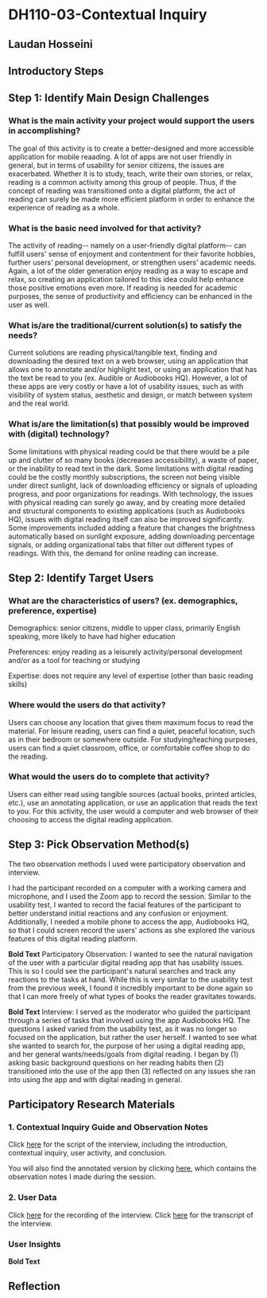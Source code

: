 # DH110-03-Contextual Inquiry 
## Laudan Hosseini
## Introductory Steps

## Step 1: Identify Main Design Challenges
### What is the main activity your project would support the users in accomplishing?
The goal of this activity is to create a better-designed and more accessible application for mobile reaading. A lot of apps are not user friendly in general, but in terms of usability for senior citizens, the issues are exacerbated. Whether it is to study, teach, write their own stories, or relax, reading is a common activity among this group of people. Thus, if the concept of reading was transitioned onto a digital platform, the act of reading can surely be  made more efficient platform in order to enhance the experience of reading as a whole. 

### What is the basic need involved for that activity?
The activity of reading-- namely on a user-friendly digital platform-- can fulfill users' sense of enjoyment and contentment for their favorite hobbies, further users' personal development, or strengthen users' academic needs. Again, a lot of the older generation enjoy reading as a way to escape and relax, so creating an application tailored to this idea could help enhance those positive emotions even more. If reading is needed for academic purposes, the sense of productivity and efficiency can be enhanced in the user as well. 
### What is/are the traditional/current solution(s) to satisfy the needs?
Current solutions are reading physical/tangible text, finding and downloading the desired text on a web browser, using an application that allows one to annotate and/or highlight text, or using an application that has the text be read to you (ex. Audible or Audiobooks HQ). However, a lot of these apps are very costly or have a lot of usability issues, such as with visibility of system status, aesthetic and design, or match between system and the real world.  

### What is/are the limitation(s) that possibly would be improved with (digital) technology?
Some limitations with physical reading could be that there would be a pile up and clutter of so many books (decreases accessibility), a waste of paper, or the inability to read text in the dark. Some limitations with digital reading could be the costly monthly subscriptions, the screen not being visible under direct sunlight, lack of downloading efficiency or signals of uploading progress, and poor organizations for readings. With technology, the issues with physical reading can surely go away, and by creating more detailed and structural components to existing applications (such as Audiobooks HQ), issues with digital reading itself can also be improved significantly. Some improvements included adding a feature that changes the brightness automatically based on sunlight exposure, adding downloading percentage signals, or adding organizational tabs that filter out different types of readings. With this, the demand for online reading can increase. 

## Step 2: Identify Target Users
### What are the characteristics of users? (ex. demographics, preference, expertise)
Demographics: senior citizens, middle to upper class, primarily English speaking, more likely to have had higher education

Preferences: enjoy reading as a leisurely activity/personal development and/or as a tool for teaching or studying

Expertise: does not require any level of expertise (other than basic reading skills)

### Where would the users do that activity?
Users can choose any location that gives them maximum focus to read the material. For leisure reading, users can find a quiet, peaceful location, such as in their bedroom or somewhere outside. For studying/teaching purposes, users can find a quiet classroom, office, or comfortable coffee shop to do the reading. 

### What would the users do to complete that activity?
Users can either read using tangible sources (actual books, printed articles, etc.), use an annotating application, or use an application that reads the text to you. For this activity, the user would a computer and web browser of their choosing to access the digital reading application. 

## Step 3: Pick Observation Method(s)
The two observation methods I used were participatory observation and interview. 

I had the participant recorded on a computer with a working camera and microphone, and I used the Zoom app to record the session. Similar to the usability test, I wanted to record the facial features of the participant to better understand initial reactions and any confusion or enjoyment. Additionally, I needed a mobile phone to access the app, Audiobooks HQ, so that I could screen record the users' actions as she explored the various features of this digital reading platform. 

**Bold Text** Participatory Observation: 
I wanted to see the natural navigation of the user with a particular digital reading app that has usability issues. This is so I could see the participant's natural searches and track any reactions to the tasks at hand. While this is very similar to the usability test from the previous week, I found it incredibly important to be done again so that I can more freely of what types of books the reader gravitates towards. 

**Bold Text** Interview: 
I served as the moderator who guided the participant through a series of tasks that involved using the app Audiobooks HQ. The questions I asked varied from the usability test, as it was no longer so focused on the application, but rather the user herself. I wanted to see what she wanted to search for, the purpose of her using a digital reading app, and her general wants/needs/goals from digital reading. I began by (1) asking basic background questions on her reading habits then (2) transitioned into the use of the app then (3) reflected on any issues she ran into using the app and with digital reading in general.  

## Participatory Research Materials 
### 1. Contextual Inquiry Guide and Observation Notes 
Click [here](https://docs.google.com/document/d/1w8VFkhx5UBPxRYTCXQz2-MEyLYIgeS5QcjqepVokat4/edit?usp=sharing) for the script of the interview, including the introduction, contextual inquiry, user activity, and conclusion. 

You will also find the annotated version by clicking [here](https://docs.google.com/document/d/1ySNm_jKBO-CVzfm196OB3sXltpKxVhwm7nX8dMsZ8hw/edit?usp=sharing), which contains the observation notes I made during the session. 

### 2. User Data 
Click [here](https://drive.google.com/file/d/15Qiz7gbNWPLAKCe-uZIhRw9w_YJ8Uhpv/view?usp=sharing) for the recording of the interview. 
Click [here](https://otter.ai/u/Lo8ucSFUDI63NcVDBfwo-A5z_4Y) for the transcript of the interview. 

### User Insights

**Bold Text**

## Reflection
